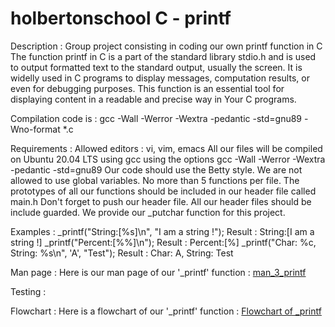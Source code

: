 # holbertonschool C - printf

Description :
Group project consisting in coding our own printf function in C
The function printf in C is a part of the standard library stdio.h and is used to output formatted text to the standard output, usually the screen.
It is widelly used in C programs to display messages, computation results, or even for debugging purposes.
This function is an essential tool for displaying content in a readable and precise way in Your C programs.

Compilation code is :
gcc -Wall -Werror -Wextra -pedantic -std=gnu89 -Wno-format *.c

Requirements :
Allowed editors : vi, vim, emacs
All our files will be compiled on Ubuntu 20.04 LTS using gcc
using the options gcc -Wall -Werror -Wextra -pedantic -std=gnu89
Our code should use the Betty style.
We are not allowed to use global variables.
No more than 5 functions per file.
The prototypes of all our functions should be included in our header file called main.h
Don't forget to push our header file.
All our header files should be include guarded.
We provide our _putchar function for this project.

Examples :
_printf("String:[%s]\n", "I am a string !");
Result : String:[I am a string !]
_printf("Percent:[%%]\n");
Result : Percent:[%]
_printf("Char: %c, String: %s\n", 'A', "Test");
Result : Char: A, String: Test

Man page :
Here is our man page of our '_printf' function : [man_3_printf](man_3_printf)

Testing :

Flowchart :
Here is a flowchart of our '_printf' function :
[Flowchart of _printf](https://app.diagrams.net/#G1U4Gm3_DjQ5njLOEj71ezO5NFpmzPwl-J#%7B%22pageId%22%3A%221Ge7Q-dWyH-wWi8jwrI0%22%7D)

